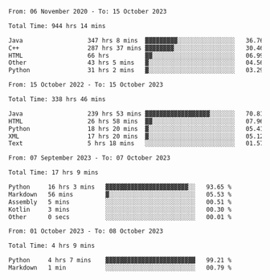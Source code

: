 <!-- https://github.com/lowlighter/metrics -->
<!-- https://www.vectorlogo.zone/ -->
<!-- https://www.svgrepo.com/ -->

<!--
🔗 &nbsp;**Connect with me**
&nbsp; <p align="left">
        &nbsp;&nbsp;
        <span>
            <img align="center"
                src="https://user-images.githubusercontent.com/60324635/179626886-1219e9ee-75c0-42ed-a26b-d4ef24ed306c.svg"
                height="30px"/>
            ini.ivi@yandex.ru
        </span>
        &nbsp;&nbsp;&nbsp;
        <span>
            <img align="center"
                    src="https://user-images.githubusercontent.com/60324635/179626979-f490e684-520a-46a3-9f2e-1b3d291b8372.svg"
                    height="30px"/>
            https://t.me/limenitiz
        </span>
</p>

-->

<!-- 
![Metrics](/github-metrics.svg)
<br>

![Wwakatime stats](https://github-readme-stats-taupe-two.vercel.app/api/wakatime?username=limenitiz&hide_title=true&hide_border=true&langs_count=5&bg_color=00000000&text_color=777) 
-->

<!--
🛠️ &nbsp;**Languages and Tools**
<p align="left">
    <a href="https://git-scm.com/" target="_blank" rel="noreferrer">
        <img src="https://www.vectorlogo.zone/logos/git-scm/git-scm-icon.svg"
            alt="git" width="40" height="40" />
    </a>
    <a href="https://www.java.com" target="_blank" rel="noreferrer"> <img
            src="https://raw.githubusercontent.com/devicons/devicon/master/icons/java/java-original.svg"
            alt="java" width="40" height="40" /> </a>
    <a href="https://spring.io/" target="_blank" rel="noreferrer">
        <img src="https://www.vectorlogo.zone/logos/springio/springio-icon.svg"
            alt="spring" width="40" height="40" />
    </a>
    <a href="https://www.python.org" target="_blank" rel="noreferrer">
        <img src="https://raw.githubusercontent.com/devicons/devicon/master/icons/python/python-original.svg"
            alt="python" width="40" height="40" />
    </a>
    <a href="https://www.mysql.com/" target="_blank" rel="noreferrer">
        <img src="https://raw.githubusercontent.com/devicons/devicon/master/icons/mysql/mysql-original-wordmark.svg"
            alt="mysql" width="40" height="40" />
    </a>
    <a href="https://www.postgresql.org" target="_blank" rel="noreferrer">
        <img src="https://raw.githubusercontent.com/devicons/devicon/master/icons/postgresql/postgresql-original-wordmark.svg"
            alt="postgresql" width="40" height="40" />
    </a>
    <a href="https://www.mongodb.com/" target="_blank" rel="noreferrer">
        <img src="https://raw.githubusercontent.com/devicons/devicon/master/icons/mongodb/mongodb-original-wordmark.svg"
            alt="mongodb" width="40" height="40" />
    </a>
    <a href="https://www.docker.com/" target="_blank" rel="noreferrer">
        <img src="https://raw.githubusercontent.com/devicons/devicon/master/icons/docker/docker-original-wordmark.svg"
            alt="docker" width="40" height="40" />
    </a>
    <a href="https://www.gnu.org/software/bash/" target="_blank" rel="noreferrer">
        <img src="https://www.vectorlogo.zone/logos/gnu_bash/gnu_bash-icon.svg"
            alt="bash" width="40" height="40" />
    </a>
    <a href="https://kafka.apache.org/" target="_blank" rel="noreferrer">
        <img src="https://www.vectorlogo.zone/logos/apache_kafka/apache_kafka-icon.svg"
            alt="kafka" width="40" height="40" />
    </a>
</p>

<br>

-->

<!--START_SECTION:waka-readme-stats-total-->
<!--END_SECTION:waka-readme-stats-total-->

<!--START_SECTION:wakaReadmeTotal-->

```txt
From: 06 November 2020 - To: 15 October 2023

Total Time: 944 hrs 14 mins

Java                  347 hrs 8 mins  ▓▓▓▓▓▓▓▓▓░░░░░░░░░░░░░░░░   36.76 %
C++                   287 hrs 37 mins ▓▓▓▓▓▓▓▓░░░░░░░░░░░░░░░░░   30.46 %
HTML                  66 hrs          ▓▓░░░░░░░░░░░░░░░░░░░░░░░   06.99 %
Other                 43 hrs 5 mins   ▓░░░░░░░░░░░░░░░░░░░░░░░░   04.56 %
Python                31 hrs 2 mins   ▓░░░░░░░░░░░░░░░░░░░░░░░░   03.29 %
```

<!--END_SECTION:wakaReadmeTotal-->

<!--START_SECTION:wakaReadmeYear-->

```txt
From: 15 October 2022 - To: 15 October 2023

Total Time: 338 hrs 46 mins

Java                  239 hrs 53 mins ▓▓▓▓▓▓▓▓▓▓▓▓▓▓▓▓▓▓░░░░░░░   70.81 %
HTML                  26 hrs 58 mins  ▓▓░░░░░░░░░░░░░░░░░░░░░░░   07.96 %
Python                18 hrs 20 mins  ▓░░░░░░░░░░░░░░░░░░░░░░░░   05.41 %
XML                   17 hrs 20 mins  ▓░░░░░░░░░░░░░░░░░░░░░░░░   05.12 %
Text                  5 hrs 18 mins   ░░░░░░░░░░░░░░░░░░░░░░░░░   01.57 %
```

<!--END_SECTION:wakaReadmeYear-->

<!--START_SECTION:wakaReadmeMonth-->

```txt
From: 07 September 2023 - To: 07 October 2023

Total Time: 17 hrs 9 mins

Python     16 hrs 3 mins   ▓▓▓▓▓▓▓▓▓▓▓▓▓▓▓▓▓▓▓▓▓▓▓░░   93.65 %
Markdown   56 mins         ▓░░░░░░░░░░░░░░░░░░░░░░░░   05.53 %
Assembly   5 mins          ░░░░░░░░░░░░░░░░░░░░░░░░░   00.51 %
Kotlin     3 mins          ░░░░░░░░░░░░░░░░░░░░░░░░░   00.30 %
Other      0 secs          ░░░░░░░░░░░░░░░░░░░░░░░░░   00.01 %
```

<!--END_SECTION:wakaReadmeMonth-->

<!--START_SECTION:wakaReadmeWeek-->

```txt
From: 01 October 2023 - To: 08 October 2023

Total Time: 4 hrs 9 mins

Python     4 hrs 7 mins    ▓▓▓▓▓▓▓▓▓▓▓▓▓▓▓▓▓▓▓▓▓▓▓▓▓   99.21 %
Markdown   1 min           ░░░░░░░░░░░░░░░░░░░░░░░░░   00.79 %
```

<!--END_SECTION:wakaReadmeWeek-->

